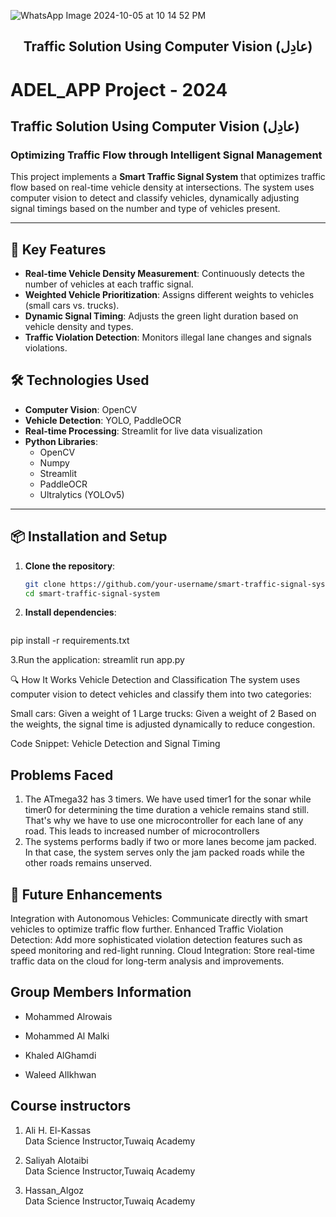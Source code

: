 ![WhatsApp Image 2024-10-05 at 10 14 52 PM](https://github.com/user-attachments/assets/6a1b3af0-d464-42ae-8590-535c7f2488a7)

<h2 align="center">Traffic Solution Using Computer Vision (عادِل)</h2>

# ADEL_APP Project - 2024
## Traffic Solution Using Computer Vision (عادِل)
### Optimizing Traffic Flow through Intelligent Signal Management

This project implements a **Smart Traffic Signal System** that optimizes traffic flow based on real-time vehicle density at intersections. The system uses computer vision to detect and classify vehicles, dynamically adjusting signal timings based on the number and type of vehicles present.

---

## 🚗 Key Features
- **Real-time Vehicle Density Measurement**: Continuously detects the number of vehicles at each traffic signal.
- **Weighted Vehicle Prioritization**: Assigns different weights to vehicles (small cars vs. trucks).
- **Dynamic Signal Timing**: Adjusts the green light duration based on vehicle density and types.
- **Traffic Violation Detection**: Monitors illegal lane changes and signals violations.

## 🛠 Technologies Used
- **Computer Vision**: OpenCV
- **Vehicle Detection**: YOLO, PaddleOCR
- **Real-time Processing**: Streamlit for live data visualization
- **Python Libraries**: 
  - OpenCV
  - Numpy
  - Streamlit
  - PaddleOCR
  - Ultralytics (YOLOv5)

---

## 📦 Installation and Setup

1. **Clone the repository**:
   ```bash
   git clone https://github.com/your-username/smart-traffic-signal-system.git
   cd smart-traffic-signal-system
2. **Install dependencies**:
   ```bash
pip install -r requirements.txt

3.Run the application:
streamlit run app.py


🔍 How It Works
Vehicle Detection and Classification
The system uses computer vision to detect vehicles and classify them into two categories:

Small cars: Given a weight of 1
Large trucks: Given a weight of 2
Based on the weights, the signal time is adjusted dynamically to reduce congestion.

Code Snippet: Vehicle Detection and Signal Timing
## Problems Faced
1. The ATmega32 has 3 timers. We have used timer1 for the sonar while timer0 for determining the time duration a vehicle remains stand still. That's why we have to use one microcontroller for each lane of any road. This leads to increased number of microcontrollers
2. The systems performs badly if two or more lanes become jam packed. In that case, the system serves only the jam packed roads while the other roads remains unserved.
## 🤖 Future Enhancements
Integration with Autonomous Vehicles: Communicate directly with smart vehicles to optimize traffic flow further.
Enhanced Traffic Violation Detection: Add more sophisticated violation detection features such as speed monitoring and red-light running.
Cloud Integration: Store real-time traffic data on the cloud for long-term analysis and improvements.

## Group Members Information
- Mohammed Alrowais 

- Mohammed Al Malki 

- Khaled AlGhamdi 
  
- Waleed AlIkhwan

## Course instructors
1. Ali H. El-Kassas<br/>
Data Science Instructor,Tuwaiq Academy 

2. Saliyah Alotaibi <br/>
Data Science Instructor,Tuwaiq Academy 

3. Hassan_Algoz <br/>
Data Science Instructor,Tuwaiq Academy 

